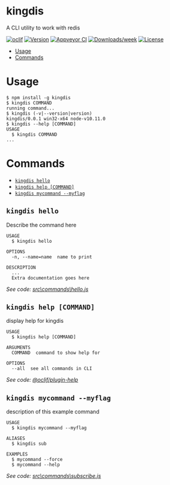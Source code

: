 kingdis
=======

A CLI utility to work with redis

[![oclif](https://img.shields.io/badge/cli-oclif-brightgreen.svg)](https://oclif.io)
[![Version](https://img.shields.io/npm/v/kingdis.svg)](https://npmjs.org/package/kingdis)
[![Appveyor CI](https://ci.appveyor.com/api/projects/status/github/Eomm/kingdis?branch=master&svg=true)](https://ci.appveyor.com/project/Eomm/kingdis/branch/master)
[![Downloads/week](https://img.shields.io/npm/dw/kingdis.svg)](https://npmjs.org/package/kingdis)
[![License](https://img.shields.io/npm/l/kingdis.svg)](https://github.com/Eomm/kingdis/blob/master/package.json)

<!-- toc -->
* [Usage](#usage)
* [Commands](#commands)
<!-- tocstop -->
# Usage
<!-- usage -->
```sh-session
$ npm install -g kingdis
$ kingdis COMMAND
running command...
$ kingdis (-v|--version|version)
kingdis/0.0.1 win32-x64 node-v10.11.0
$ kingdis --help [COMMAND]
USAGE
  $ kingdis COMMAND
...
```
<!-- usagestop -->
# Commands
<!-- commands -->
* [`kingdis hello`](#kingdis-hello)
* [`kingdis help [COMMAND]`](#kingdis-help-command)
* [`kingdis mycommand --myflag`](#kingdis-mycommand---myflag)

## `kingdis hello`

Describe the command here

```
USAGE
  $ kingdis hello

OPTIONS
  -n, --name=name  name to print

DESCRIPTION
  ...
  Extra documentation goes here
```

_See code: [src\commands\hello.js](https://github.com/Eomm/kingdis/blob/v0.0.1/src\commands\hello.js)_

## `kingdis help [COMMAND]`

display help for kingdis

```
USAGE
  $ kingdis help [COMMAND]

ARGUMENTS
  COMMAND  command to show help for

OPTIONS
  --all  see all commands in CLI
```

_See code: [@oclif/plugin-help](https://github.com/oclif/plugin-help/blob/v2.2.1/src\commands\help.ts)_

## `kingdis mycommand --myflag`

description of this example command

```
USAGE
  $ kingdis mycommand --myflag

ALIASES
  $ kingdis sub

EXAMPLES
  $ mycommand --force
  $ mycommand --help
```

_See code: [src\commands\subscribe.js](https://github.com/Eomm/kingdis/blob/v0.0.1/src\commands\subscribe.js)_
<!-- commandsstop -->

